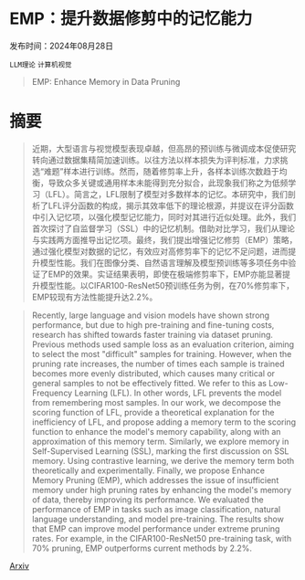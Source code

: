 # EMP：提升数据修剪中的记忆能力

发布时间：2024年08月28日

`LLM理论` `计算机视觉`

> EMP: Enhance Memory in Data Pruning

# 摘要

> 近期，大型语言与视觉模型表现卓越，但高昂的预训练与微调成本促使研究转向通过数据集精简加速训练。以往方法以样本损失为评判标准，力求挑选“难题”样本进行训练。然而，随着修剪率上升，各样本训练次数趋于均衡，导致众多关键或通用样本未能得到充分拟合，此现象我们称之为低频学习（LFL）。简言之，LFL限制了模型对多数样本的记忆。本研究中，我们剖析了LFL评分函数的构成，揭示其效率低下的理论根源，并提议在评分函数中引入记忆项，以强化模型记忆能力，同时对其进行近似处理。此外，我们首次探讨了自监督学习（SSL）中的记忆机制。借助对比学习，我们从理论与实践两方面推导出记忆项。最终，我们提出增强记忆修剪（EMP）策略，通过强化模型对数据的记忆，有效应对高修剪率下的记忆不足问题，进而提升模型性能。我们在图像分类、自然语言理解及模型预训练等多项任务中验证了EMP的效果。实证结果表明，即使在极端修剪率下，EMP亦能显著提升模型性能。以CIFAR100-ResNet50预训练任务为例，在70%修剪率下，EMP较现有方法性能提升达2.2%。

> Recently, large language and vision models have shown strong performance, but due to high pre-training and fine-tuning costs, research has shifted towards faster training via dataset pruning. Previous methods used sample loss as an evaluation criterion, aiming to select the most "difficult" samples for training. However, when the pruning rate increases, the number of times each sample is trained becomes more evenly distributed, which causes many critical or general samples to not be effectively fitted. We refer to this as Low-Frequency Learning (LFL). In other words, LFL prevents the model from remembering most samples. In our work, we decompose the scoring function of LFL, provide a theoretical explanation for the inefficiency of LFL, and propose adding a memory term to the scoring function to enhance the model's memory capability, along with an approximation of this memory term. Similarly, we explore memory in Self-Supervised Learning (SSL), marking the first discussion on SSL memory. Using contrastive learning, we derive the memory term both theoretically and experimentally. Finally, we propose Enhance Memory Pruning (EMP), which addresses the issue of insufficient memory under high pruning rates by enhancing the model's memory of data, thereby improving its performance. We evaluated the performance of EMP in tasks such as image classification, natural language understanding, and model pre-training. The results show that EMP can improve model performance under extreme pruning rates. For example, in the CIFAR100-ResNet50 pre-training task, with 70\% pruning, EMP outperforms current methods by 2.2\%.

[Arxiv](https://arxiv.org/abs/2408.16031)